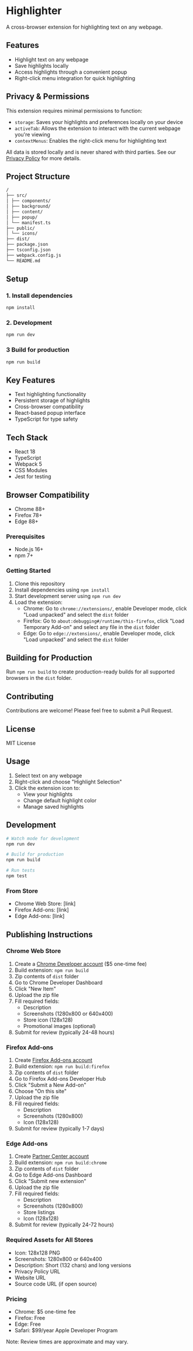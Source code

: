 # Highlighter

A cross-browser extension for highlighting text on any webpage.

## Features

- Highlight text on any webpage
- Save highlights locally
- Access highlights through a convenient popup
- Right-click menu integration for quick highlighting

## Privacy & Permissions

This extension requires minimal permissions to function:

- `storage`: Saves your highlights and preferences locally on your device
- `activeTab`: Allows the extension to interact with the current webpage you're viewing
- `contextMenus`: Enables the right-click menu for highlighting text

All data is stored locally and is never shared with third parties. See our [Privacy Policy](PRIVACY_POLICY.md) for more details.

## Project Structure

```bash
/
├── src/
│ ├── components/
│ ├── background/
│ ├── content/
│ ├── popup/
│ └── manifest.ts
├── public/
│ └── icons/
├── dist/
├── package.json
├── tsconfig.json
├── webpack.config.js
└── README.md
```

## Setup

### 1. Install dependencies

```bash
npm install
```

### 2. Development

```bash
npm run dev
```

### 3 Build for production

```bash
npm run build
```

## Key Features

- Text highlighting functionality
- Persistent storage of highlights
- Cross-browser compatibility
- React-based popup interface
- TypeScript for type safety

## Tech Stack

- React 18
- TypeScript
- Webpack 5
- CSS Modules
- Jest for testing

## Browser Compatibility

- Chrome 88+
- Firefox 78+
- Edge 88+

### Prerequisites

- Node.js 16+
- npm 7+

### Getting Started

1. Clone this repository
2. Install dependencies using `npm install`
3. Start development server using `npm run dev`
4. Load the extension:
   - Chrome: Go to `chrome://extensions/`, enable Developer mode, click "Load unpacked" and select the `dist` folder
   - Firefox: Go to `about:debugging#/runtime/this-firefox`, click "Load Temporary Add-on" and select any file in the `dist` folder
   - Edge: Go to `edge://extensions/`, enable Developer mode, click "Load unpacked" and select the `dist` folder

## Building for Production

Run `npm run build` to create production-ready builds for all supported browsers in the `dist` folder.

## Contributing

Contributions are welcome! Please feel free to submit a Pull Request.

## License

MIT License

## Usage

1. Select text on any webpage
2. Right-click and choose "Highlight Selection"
3. Click the extension icon to:
   - View your highlights
   - Change default highlight color
   - Manage saved highlights

## Development

```bash
# Watch mode for development
npm run dev

# Build for production
npm run build

# Run tests
npm test
```

### From Store

- Chrome Web Store: [link]
- Firefox Add-ons: [link]
- Edge Add-ons: [link]

## Publishing Instructions

### Chrome Web Store

1. Create a [Chrome Developer account](https://chrome.google.com/webstore/devconsole) ($5 one-time fee)
2. Build extension: `npm run build`
3. Zip contents of `dist` folder
4. Go to Chrome Developer Dashboard
5. Click "New Item"
6. Upload the zip file
7. Fill required fields:
   - Description
   - Screenshots (1280x800 or 640x400)
   - Store icon (128x128)
   - Promotional images (optional)
8. Submit for review (typically 24-48 hours)

### Firefox Add-ons

1. Create [Firefox Add-ons account](https://addons.mozilla.org/developers/)
2. Build extension: `npm run build:firefox`
3. Zip contents of `dist` folder
4. Go to Firefox Add-ons Developer Hub
5. Click "Submit a New Add-on"
6. Choose "On this site"
7. Upload the zip file
8. Fill required fields:
   - Description
   - Screenshots (1280x800)
   - Icon (128x128)
9. Submit for review (typically 1-7 days)

### Edge Add-ons

1. Create [Partner Center account](https://partner.microsoft.com/dashboard/microsoftedge/)
2. Build extension: `npm run build:chrome`
3. Zip contents of `dist` folder
4. Go to Edge Add-ons Dashboard
5. Click "Submit new extension"
6. Upload the zip file
7. Fill required fields:
   - Description
   - Screenshots (1280x800)
   - Store listings
   - Icon (128x128)
8. Submit for review (typically 24-72 hours)

### Required Assets for All Stores

- Icon: 128x128 PNG
- Screenshots: 1280x800 or 640x400
- Description: Short (132 chars) and long versions
- Privacy Policy URL
- Website URL
- Source code URL (if open source)

### Pricing

- Chrome: $5 one-time fee
- Firefox: Free
- Edge: Free
- Safari: $99/year Apple Developer Program

Note: Review times are approximate and may vary.
